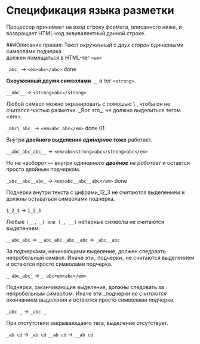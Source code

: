 # Спецификация языка разметки

Процессор принимает на вход строку формата, описанного ниже, и возвращает HTML-код эквивалентный данной строке.

###Описание правил:
Текст 
_окруженный с двух сторон_  одинарными символами подчерка `_`  
должен помещаться в HTML-тег `<em>`
  
`_abc_` -> `<em>abc</abc>` done


__Окруженный двумя символами__ `__` в тег `<strong>`. 

`__abc__` -> `<strong>abc</strong>`


Любой символ можно экранировать с помошью \ , чтобы он не считался частью разметки. 
\_Вот это\_, не должно выделиться тегом \<em\>.

`_abc\_abc_` -> `<em>abc_abc</em>` done 01

Внутри __двойного выделения _одинарное_ тоже__ работает.

`__abc_abc_abc__` -> `<em>abc<strong>abc</strong>abc</em>` 

Но не наоборот — внутри _одинарного __двойное__ не работает_ и остается просто двойным подчерком.

`_abc__abc__abc_` -> `<em>abc__abc__abc</em>` done

Подчерки внутри текста c цифрами_12_3 не считаются выделением и должны оставаться символами подчерка.

`1_2_3` -> `1_2_3`

Любые `(__, _) или (_, __)` непарные символы не считаются выделением.

`__abc_abc` -> `__abc_abc`
`_abc__abc` -> `_abc__abc`

За подчерками, начинающими выделение, должен следовать непробельный символ. Иначе эти_ подчерки_ не считаются выделением 
и остаются просто символами подчерка.

`_ abc_abc_` -> `_ abc<em>abc</em>`

Подчерки, заканчивающие выделение, должны следовать за непробельным символом. Иначе эти _подчерки _не считаются_ окончанием выделения 
и остаются просто символами подчерка.

`_abc _` -> `_abc _`

При отстутствии закрывающаего тега, выделение отсутствует. 

`_ab cd` -> `_ab cd`
`__ab cd` -> `__ab cd`
